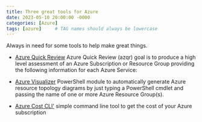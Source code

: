 ```yaml
---
title: Three great tools for Azure
date: 2023-05-10 20:00:00 -0000
categories: [Azure]
tags: [azure]     # TAG names should always be lowercase
---
```


Always in need for some tools to help make great things. 


* [Azure Quick Review](https://github.com/Azure/azqr)
  Azure Quick Review (azqr) goal is to produce a high level assessment of an Azure Subscription or Resource Group providing the following information for each Azure Service:
  
* [Azure Visualizer](https://github.com/PrateekKumarSingh/AzViz)
  PowerShell module to automatically generate Azure resource topology diagrams by just typing a PowerShell cmdlet and passing the name of one or more Azure Resource Group(s).
  
* [Azure Cost CLI'](https://github.com/mivano/azure-cost-cli)
  simple command line tool to get the cost of your Azure subscription